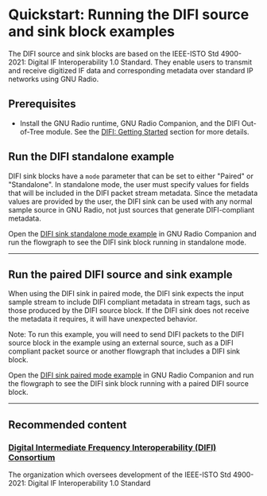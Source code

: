 # Quickstart: Running the DIFI source and sink block examples

The DIFI source and sink blocks are based on the IEEE-ISTO Std 4900-2021: Digital IF Interoperability 1.0 Standard. They
enable users to transmit and receive digitized IF data and corresponding metadata over standard IP networks using GNU
Radio.

## Prerequisites

- Install the GNU Radio runtime, GNU Radio Companion, and the DIFI Out-of-Tree module. See the
[DIFI: Getting Started](../README.md#getting-started) section for more details.

## Run the DIFI standalone example
DIFI sink blocks have a `mode` parameter that can be set to either "Paired" or "Standalone". In standalone mode, the
user must specify values for fields that will be included in the DIFI packet stream metadata. Since the metadata values
are provided by the user, the DIFI sink can be used with any normal sample source in GNU Radio, not just sources that
generate DIFI-compliant metadata.<br>

Open the [DIFI sink standalone mode example](difi_standalone.grc) in GNU Radio Companion and run the flowgraph to see
the DIFI sink block running in standalone mode.

----
## Run the paired DIFI source and sink example
When using the DIFI sink in paired mode, the DIFI sink expects the input sample stream to include DIFI compliant
metadata in stream tags, such as those produced by the DIFI source block. If the DIFI sink does not receive the metadata
it requires, it will have unexpected behavior.

Note: To run this example, you will need to send DIFI packets to the DIFI source block in the example using an external
source, such as a DIFI compliant packet source or another flowgraph that includes a DIFI sink block.

Open the [DIFI sink paired mode example](difi_paired_example.grc) in GNU Radio Companion and run the flowgraph to see
the DIFI sink block running with a paired DIFI source block.

---
## Recommended content
### [Digital Intermediate Frequency Interoperability (DIFI) Consortium](https://dificonsortium.org/)

The organization which oversees development of the IEEE-ISTO Std 4900-2021: Digital IF Interoperability 1.0 Standard


